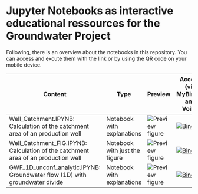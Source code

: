 # Jupyter Notebooks as interactive educational ressources for the Groundwater Project

Following, there is an overview about the notebooks in this repository. You can access and excute them with the link or by using the QR code on your mobile device.

|Content|Type|Preview|Access (via MyBinder and Voila)| QR for access |
|-------|----|-------|------| ---|
|Well_Catchment.IPYNB: Calculation of the catchment area of an production well| Notebook with explanations|![Preview figure](https://github.com/gw-inux/Jupyter-Notebooks/blob/main/GW_Project/FIGS/PRE/PRE_GWP01.png?raw=true)|[![Binder](https://mybinder.org/badge_logo.svg)](https://mybinder.org/v2/gh/gw-inux/Jupyter-Notebooks/HEAD?urlpath=voila%2Frender%2FGW_Project%2FWell_Catchment.ipynb)|![QR](https://github.com/gw-inux/Jupyter-Notebooks/blob/main/GW_Project/FIGS/QR/QR_GWP01.png?raw=true)|
|Well_Catchment_FIG.IPYNB: Calculation of the catchment area of an production well| Notebook with just the figure|![Preview figure](https://github.com/gw-inux/Jupyter-Notebooks/blob/main/GW_Project/FIGS/PRE/PRE_GWP02.png?raw=true)|[![Binder](https://mybinder.org/badge_logo.svg)](https://mybinder.org/v2/gh/gw-inux/Jupyter-Notebooks/HEAD?urlpath=voila%2Frender%2FGW_Project%2FWell_Catchment_FIG.ipynb) | ![QR](https://github.com/gw-inux/Jupyter-Notebooks/blob/main/GW_Project/FIGS/QR/QR_GWP02.png?raw=true)|
|GWF_1D_unconf_analytic.IPYNB: Groundwater flow (1D) with groundwater divide| Notebook with explanations|![Preview figure](https://github.com/gw-inux/Jupyter-Notebooks/blob/main/GW_Project/FIGS/PRE/PRE_GWP03.png?raw=true)|[![Binder](https://mybinder.org/badge_logo.svg)](https://mybinder.org/v2/gh/gw-inux/Jupyter-Notebooks/HEAD?urlpath=voila%2Frender%2FGW_Project%2FGWF_1D_unconf_analytic.ipynb)|![QR](https://github.com/gw-inux/Jupyter-Notebooks/blob/main/GW_Project/FIGS/QR/QR_GWP03.png?raw=true)|

